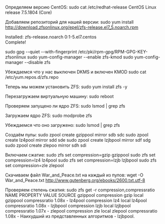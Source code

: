 
Определяем версию CentOS:
sudo cat /etc/redhat-release
CentOS Linux release 7.5.1804 (Core) 

Добавляем репозиторий для нашей версии:
sudo yum install http://download.zfsonlinux.org/epel/zfs-release.el7_5.noarch.rpm

Installed:
  zfs-release.noarch 0:1-5.el7.centos                                                                                                                                                                                
Complete!

sudo gpg --quiet --with-fingerprint /etc/pki/rpm-gpg/RPM-GPG-KEY-zfsonlinux
sudo yum-config-manager --enable zfs-kmod
sudo yum-config-manager --disable zfs

Убеждаемся что у нас выключен DKMS и включен KMOD
sudo cat /etc/yum.repos.d/zfs.repo

Теперь мы можем установить ZFS:
sudo yum install zfs -y

Перезагружаем виртуальную машину:
sudo reboot

Проверяем запущено ли ядро ZFS:
sudo lsmod | grep zfs

Загружаем ядро ZFS:
sudo modprobe zfs

Убеждаемся что оно загружено:
sudo lsmod | grep zfs

Создаём пулы:
sudo zpool create gzippool mirror sdb sdc
sudo zpool create lz4pool mirror sdd sde
sudo zpool create lzjbpool mirror sdf sdg
sudo zpool create zlepoo mirror sdh sdi

Включаем сжатие:
sudo zfs set compression=gzip gzippool
sudo zfs set compression=lz4 lz4pool
sudo zfs set compression=lzjb lzjbpool
sudo zfs set compression=zle zlepool 

Скачиваем файл War_and_Peace.txt на каждый из пулов:
wget -O War_and_Peace.txt http://www.gutenberg.org/ebooks/2600.txt.utf-8

Проверяем степень сжатия:
sudo  zfs get -r compression,compressratio
NAME      PROPERTY       VALUE     SOURCE
gzippool  compression    gzip      local
gzippool  compressratio  1.08x     -
lz4pool   compression    lz4       local
lz4pool   compressratio  1.08x     -
lzjbpool  compression    lzjb      local
lzjbpool  compressratio  1.07x     -
zlepool   compression    zle       local
zlepool   compressratio  1.08x     -
Наихудший из представленных алгоритмов - lzjbpool.

